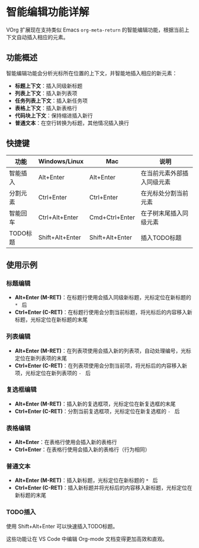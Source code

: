 # 智能编辑功能详解

VOrg 扩展现在支持类似 Emacs `org-meta-return` 的智能编辑功能，根据当前上下文自动插入相应的元素。

## 功能概述

智能编辑功能会分析光标所在位置的上下文，并智能地插入相应的新元素：

- **标题上下文**：插入同级新标题
- **列表上下文**：插入新列表项  
- **任务列表上下文**：插入新任务项
- **表格上下文**：插入新表格行
- **代码块上下文**：保持缩进插入新行
- **普通文本**：在空行转换为标题，其他情况插入换行

## 快捷键

| 功能 | Windows/Linux | Mac | 说明 |
|------|---------------|-----|------|
| 智能插入 | Alt+Enter | Alt+Enter | 在当前元素外部插入同级元素 |
| 分割元素 | Ctrl+Enter | Ctrl+Enter | 在光标处分割当前元素 |
| 智能回车 | Ctrl+Alt+Enter | Cmd+Ctrl+Enter | 在子树末尾插入同级元素 |
| TODO标题 | Shift+Alt+Enter | Shift+Alt+Enter | 插入TODO标题 |

## 使用示例

### 标题编辑
- **Alt+Enter (M-RET)**：在标题行使用会插入同级新标题，光标定位在新标题的 `* ` 后
- **Ctrl+Enter (C-RET)**：在标题行使用会分割当前标题，将光标后的内容移入新标题，光标定位在新标题的末尾

### 列表编辑  
- **Alt+Enter (M-RET)**：在列表项使用会插入新的列表项，自动处理编号，光标定位在新列表项的末尾
- **Ctrl+Enter (C-RET)**：在列表项使用会分割当前项，将光标后的内容移入新项，光标定位在新列表项的 `- ` 后

### 复选框编辑
- **Alt+Enter (M-RET)**：插入新的复选框项，光标定位在新复选框的末尾
- **Ctrl+Enter (C-RET)**：分割当前复选框项，光标定位在新复选框的 `- ` 后

### 表格编辑
- **Alt+Enter**：在表格行使用会插入新的表格行
- **Ctrl+Enter**：在表格行使用会插入新的表格行（行为相同）

### 普通文本
- **Alt+Enter (M-RET)**：插入新标题，光标定位在新标题的 `* ` 后
- **Ctrl+Enter (C-RET)**：插入新标题并将光标后的内容移入新标题，光标定位在新标题的末尾

### TODO插入
使用 Shift+Alt+Enter 可以快速插入TODO标题。

这些功能让在 VS Code 中编辑 Org-mode 文档变得更加高效和直观。 